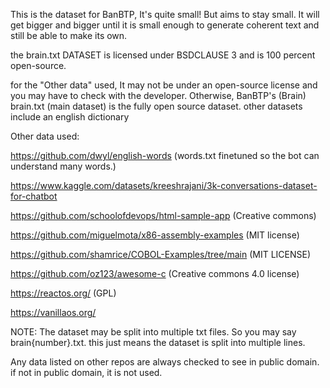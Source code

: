This is the dataset for BanBTP, It's quite small! But aims to stay small. It will get bigger and bigger until it is small enough to generate coherent text and still be able to make its own.

the brain.txt DATASET is licensed under BSDCLAUSE 3 and is 100 percent open-source.

for the "Other data" used, It may not be under an open-source license and you may have to check with the developer.
Otherwise, BanBTP's (Brain) brain.txt (main dataset) is the fully open source dataset. other datasets include an english dictionary

Other data used: 

https://github.com/dwyl/english-words (words.txt finetuned so the bot can understand many words.)

https://www.kaggle.com/datasets/kreeshrajani/3k-conversations-dataset-for-chatbot

https://github.com/schoolofdevops/html-sample-app (Creative commons)

https://github.com/miguelmota/x86-assembly-examples (MIT license)

https://github.com/shamrice/COBOL-Examples/tree/main (MIT LICENSE)

https://github.com/oz123/awesome-c (Creative commons 4.0 license)

https://reactos.org/ (GPL)

https://vanillaos.org/


NOTE: The dataset may be split into multiple txt files. So you may say brain{number}.txt. this just means the dataset is split into multiple lines.

Any data listed on other repos are always checked to see in public domain. if not in public domain, it is not used.
